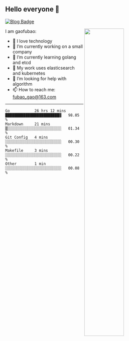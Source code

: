 ## Hello everyone 👋

[![Blog Badge](https://img.shields.io/badge/blog-60k+%20pageview-brightgreen)](https://www.jianshu.com/u/d777ec56a358)

<img align="right" width="50%" src="https://github-readme-stats.vercel.app/api?username=gaofubao&theme=onedark">

I am gaofubao:

- 🔭 I love technology
- 🌱 I’m currently working on a small company
- 👯 I’m currently learning golang and etcd
- 💬 My work uses elasticsearch and kubernetes
- 🤔 I’m looking for help with algorithm
- 📫 How to reach me: fubao_gao@163.com

---


<!--START_SECTION:waka-->
```text
Go           26 hrs 12 mins  ████████████████████████▓   98.05 % 
Markdown     21 mins         ▒░░░░░░░░░░░░░░░░░░░░░░░░   01.34 % 
Git Config   4 mins          ░░░░░░░░░░░░░░░░░░░░░░░░░   00.30 % 
Makefile     3 mins          ░░░░░░░░░░░░░░░░░░░░░░░░░   00.22 % 
Other        1 min           ░░░░░░░░░░░░░░░░░░░░░░░░░   00.08 % 
```
<!--END_SECTION:waka-->
